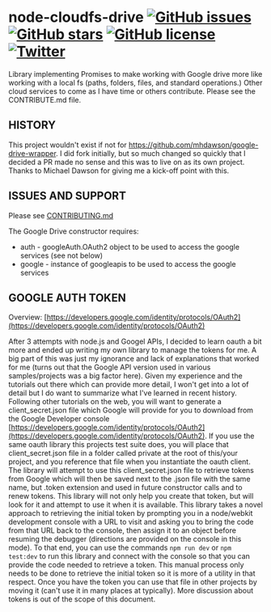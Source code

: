 # node-cloudfs-drive [![GitHub issues](https://img.shields.io/github/issues/rainabba/node-cloudfs-drive.svg)](https://github.com/rainabba/node-cloudfs-drive/issues) [![GitHub stars](https://img.shields.io/github/stars/rainabba/node-cloudfs-drive.svg)](https://github.com/rainabba/node-cloudfs-drive/stargazers) [![GitHub license](https://img.shields.io/github/license/rainabba/node-cloudfs-drive.svg)](https://github.com/rainabba/node-cloudfs-drive/blob/master/LICENSE.txt) [![Twitter](https://img.shields.io/twitter/url/https/github.com/rainabba/node-cloudfs-drive.svg?style=social)](https://twitter.com/intent/tweet?text=Wow:&url=https%3A%2F%2Fgithub.com%2Frainabba%2Fnode-cloudfs-drive)


Library implementing Promises to make working with Google drive more like working with a local fs (paths, folders, files, and standard operations.) Other cloud services to come as I have time or others contribute. Please see the CONTRIBUTE.md file.

## HISTORY
This project wouldn't exist if not for https://github.com/mhdawson/google-drive-wrapper. I did fork initially, but so much changed so quickly that I decided a PR made no sense and this was to live on as its own project. Thanks to Michael Dawson for giving me a kick-off point with this.

## ISSUES AND SUPPORT
Please see [CONTRIBUTING.md](https://github.com/rainabba/node-cloudfs-drive/blob/master/CONTRIBUTING.md)

The Google Drive constructor requires:
* auth - googleAuth.OAuth2 object to be used to access the google services (see not below)
* google - instance of googleapis to be used to access the google services


## GOOGLE AUTH TOKEN
Overview: [https://developers.google.com/identity/protocols/OAuth2](https://developers.google.com/identity/protocols/OAuth2)

After 3 attempts with node.js and Googel APIs, I decided to learn oauth a bit more and ended up writing my own library to manage the tokens for me. A big part of this was just my ignorance and lack of explanations that worked for me (turns out that the Google API version used in various samples/projects was a big factor here). Given my experience and the tutorials out there which can provide more detail, I won't get into a lot of detail but I do want to summarize what I've learned in recent history. Following other tutorials on the web, you will want to generate a client_secret.json file which Google will provide for you to download from the Google Developer console [https://developers.google.com/identity/protocols/OAuth2](https://developers.google.com/identity/protocols/OAuth2). If you use the same oauth library this projects test suite does, you will place that client_secret.json file in a folder called private at the root of this/your project, and you reference that file when you instantiate the oauth client. The library will attempt to use this client_secret.json file to retrieve tokens from Google which will then be saved next to the .json file with the same name, but .token extension and used in future constructor calls and to renew tokens. This library will not only help you create that token, but will look for it and attempt to use it when it is available. This library takes a novel approach to retrieving the initial token by prompting you in a node/webkit development console with a URL to visit and asking you to bring the code from that URL back to the console, then assign it to an object before resuming the debugger (directions are provided on the console in this mode). To that end, you can use the commands `npm run dev` or `npm test:dev` to run this library and connect with the console so that you can provide the code needed to retrieve a token. This manual process only needs to be done to retrieve the initial token so it is more of a utility in that respect. Once you have the token you can use that file in other projects by moving it (can't use it in many places at typically). More discussion about tokens is out of the scope of this document.